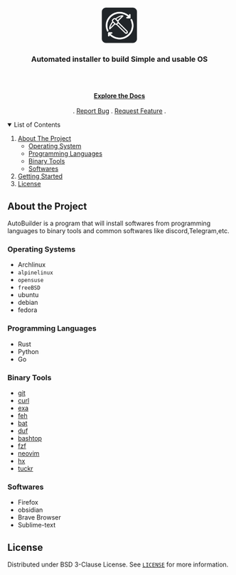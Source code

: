 <!-- header -->
<br>
<p align="center">
	<!-- Project Logo -->
	<a href="https://github.com/EhsanKarimi1/system-build">
		<img src="logo.png" alt="" height="80">
	</a>
	<!-- short definition -->
	<h3 align="center">Automated installer to build Simple and usable OS</h3>
	<br>
	<br>
	<p align="center">
		<a href="https://github.com/EhsanKarimi1/system-build"><strong>Explore the Docs</strong></a>
		<br>
		<br>
		.
		<a href="https://github.com/EhsanKarimi1/system-build/issues">Report Bug</a>
		.
		<a href="https://github.com/EhsanKarimi1/system-build/issues">Request Feature</a>
		.
  	</p>
</p>

<!-- TABLE OF CONTENTS -->
<details open="open">
  <summary>List of Contents</summary>
  <ol>
    <li>
      <a href="#about-the-project">About The Project</a>
      <ul>
      	<li><a href="#languages">Operating System</a></li>
        <li><a href="#languages">Programming Languages</a></li>
        <li><a href="#binary-tools">Binary Tools</a></li>
        <li><a href="#softwares">Softwares</a></li>
      </ul>
    </li>
    <li>
      <a href="#getting-started">Getting Started</a>
    </li>
    <li><a href="#license">License</a></li>
  </ol>
</details>

<!-- ABOUT THE PROJECT -->
## About the Project
AutoBuilder is a program that will install softwares from programming languages to binary tools and common softwares like discord,Telegram,etc.


### Operating Systems
- Archlinux
- `alpinelinux`
- `opensuse`
- `freeBSD`
- ubuntu
- debian
- fedora

### Programming Languages
- Rust
- Python
- Go

### Binary Tools
- [git](https://github.com/git/git)
- [curl](https://github.com/curl/curl)
- [exa](https://github.com/ogham/exa)
- [feh](https://github.com/derf/feh)
- [bat](https://github.com/sharkdp/bat)
- [duf](https://github.com/muesli/duf)
- [bashtop](https://github.com/aristocratos/bashtop)
- [fzf](https://github.com/junegunn/fzf)
- [neovim](https://github.com/neovim/neovim)
- [hx](https://github.com/helix-editor/helix)
- [tuckr](https://github.com/RaphGL/Tuckr)





### Softwares
- Firefox
- obsidian
- Brave Browser
- Sublime-text


<!-- LICENSE -->
## License

Distributed under BSD 3-Clause License. See [`LICENSE`](https://github.com/EhsanKarimi1/system-build/blob/main/LICENSE) for more information.